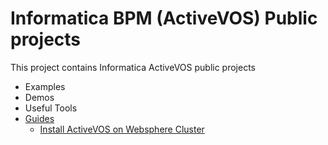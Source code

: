 # Informatica BPM (ActiveVOS) Public projects
This project contains Informatica ActiveVOS public projects
* Examples
* Demos
* Useful Tools
* [Guides](Guides)
  - [Install ActiveVOS on Websphere Cluster](Guides/ActiveVOS/Install_ActiveVOS_on_Websphere_win.md)
